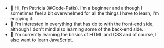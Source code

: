 - 👋 Hi, I’m Patricia (@Code-Patis). I'm a beginner and although I sometimes feel a bit overwhelmed for all the things I have to learn, I'm enjoying it. 
- 👀 I’m interested in everything that has do to with the front-end side, although I don't mind also learning some of the back-end side.
- 🌱 I’m currently learning the basics of HTML and CSS and of course, I also want to learn JavaScript.


<!---
Code-Patis/Code-Patis is a ✨ special ✨ repository because its `README.md` (this file) appears on your GitHub profile.
You can click the Preview link to take a look at your changes.
--->
